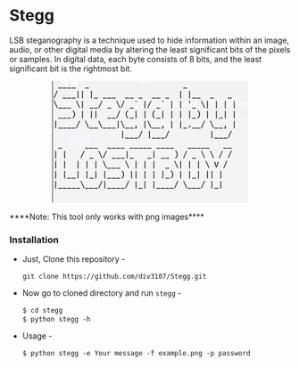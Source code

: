 # Stegg
LSB steganography is a technique used to hide information within an image, audio, or other digital media by altering the least significant bits of the pixels or samples. In digital data, each byte consists of 8 bits, and the least significant bit is the rightmost bit.
<p align="center">
  <img src="https://github.com/div3107/Stegg/blob/main/Stegg.png">
</p>
****Note: This tool only works with png images****


### Installation

- Just, Clone this repository -
  ```
  git clone https://github.com/div3107/Stegg.git
  ```

- Now go to cloned directory and run `stegg` -
  ```
  $ cd stegg
  $ python stegg -h
  ```
- Usage -  
  ```
  $ python stegg -e Your message -f example.png -p password
  ```
  




